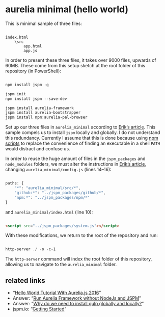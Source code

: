 # aurelia minimal (hello world)

This is minimal sample of three files:

```plaintext

index.html
    \src
        app.html
        app.js

```

In order to present these three files, it takes over 9000 files, upwards of 60MB. These come from this setup sketch at the root folder of this repository (in PowerShell):

```PowerShell

npm install jspm -g

jspm init
npm install jspm --save-dev

jspm install aurelia-framework
jspm install aurelia-bootstrapper
jspm install npm:aurelia-pal-browser

```

Set up our three files in `aurelia_minimal` according to [Erik’s article](http://www.programwitherik.com/hello-world-tutorial-aurelia-2016/). This sample compels us to install `jspm` locally and globally. I do not understand this redundancy. Currently I assume that this is done because using [npm scripts](https://docs.npmjs.com/misc/scripts) to replace the convenience of finding an executable in a shell `PATH` would distract and confuse us.

In order to reuse the huge amount of files in the `jspm_packages` and `node_modules` folders, we must alter the instructions in [Erik’s article](http://www.programwitherik.com/hello-world-tutorial-aurelia-2016/), changing `aurelia_minimal/config.js` (lines 14–16):

```js

paths: {
    "*": "aurelia_minimal/src/*",
    "github:*": "../jspm_packages/github/*",
    "npm:*": "../jspm_packages/npm/*"
}

```

and `aurelia_minimal/index.html` (line 10):

```html

<script src="../jspm_packages/system.js"></script>

```

With these modifications, we return to the root of the repository and run:

```PowerShell

http-server ./ -o -c-1

```

The `http-server` command will index the root folder of this repository, allowing us to navigate to the `aurelia_minimal` folder.

## related links

* “[Hello World Tutorial With Aurelia.js 2016](http://www.programwitherik.com/hello-world-tutorial-aurelia-2016/)”
* Answer: “[Run Aurelia Framework without NodeJs and JSPM](https://stackoverflow.com/a/28400725)”
* Answer: “[Why do we need to install gulp globally and locally?](https://stackoverflow.com/a/30742196)”
* jspm.io: “[Getting Started](http://jspm.io/docs/getting-started.html)”